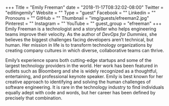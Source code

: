 +++
Title = "Emily Freeman"
date = "2018-11-17T08:32:02-08:00"
Twitter = "editingemily"
Website = ""
Type = "guest"
Facebook = ""
Linkedin = ""
Pronouns = ""
GitHub = ""
Thumbnail = "img/guests/efreeman2.jpg"
Pinterest = ""
Instagram = ""
YouTube = ""
guest_group = "efreeman"
+++
Emily Freeman is a technologist and a storyteller who helps engineering teams improve their velocity. As the author of _DevOps for Dummies_, she believes the biggest challenges facing developers aren’t technical, but human. Her mission in life is to transform technology organizations by creating company cultures in which diverse, collaborative teams can thrive.

Emily’s experience spans both cutting-edge startups and some of the largest technology providers in the world. Her work has been featured in outlets such as Bloomberg and she is widely recognized as a thoughtful, entertaining, and professional keynote speaker. Emily is best known for her creative approach to identifying and solving the human challenges of software engineering. It is rare in the technology industry to find individuals equally adept with code and words, but her career has been defined by precisely that combination.
